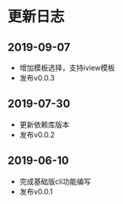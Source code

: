 # 更新日志

## 2019-09-07

- 增加模板选择，支持iview模板
- 发布v0.0.3

## 2019-07-30

- 更新依赖库版本
- 发布v0.0.2

## 2019-06-10

- 完成基础版cli功能编写
- 发布v0.0.1
